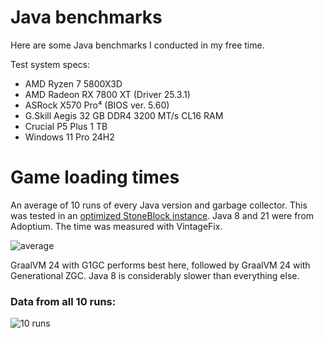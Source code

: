 # Java benchmarks

Here are some Java benchmarks I conducted in my free time.

Test system specs:

- AMD Ryzen 7 5800X3D
- AMD Radeon RX 7800 XT (Driver 25.3.1)
- ASRock X570 Pro⁴ (BIOS ver. 5.60)
- G.Skill Aegis 32 GB DDR4 3200 MT/s CL16 RAM
- Crucial P5 Plus 1 TB
- Windows 11 Pro 24H2

# Game loading times

An average of 10 runs of every Java version and garbage collector. This was tested in an [optimized StoneBlock instance](https://github.com/Radk6/MC-Optimization-Guide/blob/main/modpack-specific/packs-1.12.2.md#stoneblock). Java 8 and 21 were from Adoptium. The time was measured with VintageFix.

![average](https://github.com/user-attachments/assets/bdeb79d7-2ae6-4f71-ac8d-c9cff1d7fdf8)

GraalVM 24 with G1GC performs best here, followed by GraalVM 24 with Generational ZGC. Java 8 is considerably slower than everything else.

### Data from all 10 runs:

![10 runs](https://github.com/user-attachments/assets/12702650-f67e-495d-a065-a90f5f070daf)
